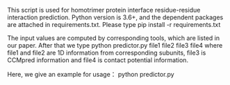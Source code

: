 This script is used for homotrimer protein interface residue-residue interaction prediction. Python version is 3.6+, and the dependent packages are attached in requirements.txt. Please type
pip install -r requirements.txt

The input values are computed by corresponding tools, which are listed in our paper.  After that we type 
python predictor.py file1 file2 file3 file4 
where file1 and file2 are 1D information from corresponding subunits, file3 is CCMpred information and file4 is contact potential information.  
  
Here, we give an example for usage：
python predictor.py